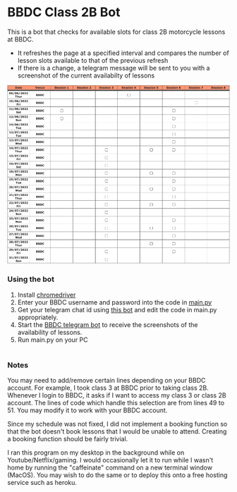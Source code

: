 # BBDC Class 2B Bot
This is a bot that checks for available slots for class 2B motorcycle lessons at BBDC. 

- It refreshes the page at a specified interval and compares the number of lesson slots available to that of the previous refresh
- If there is a change, a telegram message will be sent to you with a screenshot of the current availabilty of lessons

![Telegram bot screenshot example](https://github.com/cplAloysius/BBDC-2B-Bot/blob/main/table.png?raw=true)

### Using the bot
1. Install [chromedriver](https://chromedriver.chromium.org)
2. Enter your BBDC username and password into the code in [main.py](https://github.com/cplAloysius/BBDC-2B-Bot/blob/main/main.py)
3. Get your telegram chat id using [this bot](https://t.me/get_id_bot) and edit the code in main.py appropriately. 
4. Start the [BBDC telegram bot](https://t.me/AloysiusBBDCBot) to receive the screenshots of the availability of lessons.
5. Run main.py on your PC

#

### Notes
You may need to add/remove certain lines depending on your BBDC account. For example, I took class 3 at BBDC prior to taking class 2B. Whenever I login to BBDC, it asks if I want to access my class 3 or class 2B account. The lines of code which handle this selection are from lines 49 to 51. You may modify it to work with your BBDC account.

Since my schedule was not fixed, I did not implement a booking function so that the bot doesn't book lessons that I would be unable to attend. Creating a booking function should be fairly trivial.

I ran this program on my desktop in the background while on Youtube/Netflix/gaming. I would occasionally let it to run while I wasn't home by running the "caffeinate" command on a new terminal window (MacOS). You may wish to do the same or to deploy this onto a free hosting service such as heroku.
